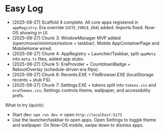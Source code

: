 # Easy Log

- [2025-08-27] Scaffold 4 complete. All core apps registered in `appRegistry`. Era override (`VITE_FORCE_ERA`) added. Imports fixed. Now-OS showing in UI.
- [2025-08-27] Chunk 3: WindowManager MVP added (open/move/minimize/restore + taskbar). Mobile AppContainerPage and MobileHome wired.
- [2025-08-27] Chunk 4: AppRegistry + Launcher/Taskbar, split `appMeta` into `meta.ts` files, added app stubs.
- [2025-08-27] Chunk 5: EraProvider + CountdownBadge + RebootOverlay (schedule-driven era flips).
- [2025-08-27] Chunk 6: Recents.EXE + FileBrowser.EXE (localStorage recents + stub FS).
- [2025-08-27] Chunk 7: Settings.EXE + tokens split into `tokens.css` and `eraThemes.css`; Settings controls theme, wallpaper, and accessibility prefs.

What to try (quick):
- Start dev: `npm run dev` → open `http://localhost:5173`
- Use the launcher/taskbar to open apps. Open Settings to toggle theme and wallpaper. On Now-OS mobile, swipe down to dismiss apps.
